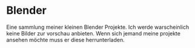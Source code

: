 # Blender
Eine sammlung meiner kleinen Blender Projekte.
Ich werde warscheinlich keine Bilder zur vorschau anbieten. Wenn sich jemand meine projekte ansehen möchte muss er diese herrunterladen.
